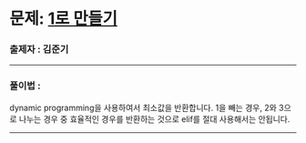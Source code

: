 # 문제: [1로 만들기][link]

[link]: https://www.acmicpc.net/problem/1463

### 출제자 : 김준기

---
### 풀이법 : 

dynamic programming을 사용하여서 최소값을 반환합니다. 1을 빼는 경우, 2와 3으로 나누는 경우 중 효율적인 경우를 반환하는 것으로
elif를 절대 사용해서는 안됩니다.

---
